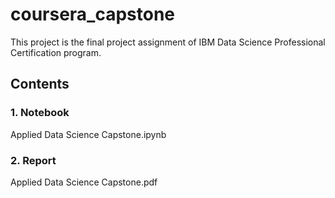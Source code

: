 # coursera_capstone
This project is the final project assignment of IBM Data Science Professional Certification program.

## Contents

### 1. Notebook
Applied Data Science Capstone.ipynb

### 2. Report
Applied Data Science Capstone.pdf
